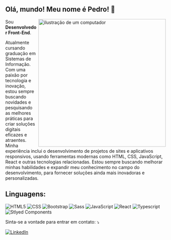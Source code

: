  ## Olá, mundo! Meu nome é <strong>Pedro</strong>! 👋

<img src="https://raw.githubusercontent.com/MicaelliMedeiros/micaellimedeiros/master/image/computer-illustration.png" alt="ilustração de um computador" min-width="400px" max-width="400px" width="400px" align="right">

<p align="left"> 
  Sou <strong>Desenvolvedor Front-End</strong>.

Atualmente cursando graduação em Sistemas de Informação. Com uma paixão por tecnologia e inovação, estou sempre buscando novidades e pesquisando as melhores práticas para criar soluções digitais eficazes e atraentes. 
Minha experiência inclui o desenvolvimento de projetos de sites e aplicativos responsivos, usando ferramentas modernas como HTML, CSS, JavaScript, React e outras tecnologias relacionadas. Estou sempre buscando melhorar minhas habilidades e expandir meu conhecimento no campo do desenvolvimento, para fornecer soluções ainda mais inovadoras e personalizadas.


<h2 align="left">
Linguagens:
</h2>

![HTML5](https://img.shields.io/badge/HTML5-E34F26?style=for-the-badge&logo=html5&logoColor=white)
![CSS](https://img.shields.io/badge/CSS3-1572B6?style=for-the-badge&logo=css3&logoColor=white)
![Bootstrap](https://img.shields.io/badge/Bootstrap-563D7C?style=for-the-badge&logo=bootstrap&logoColor=white)
![Sass](https://img.shields.io/badge/Sass-CC6699?style=for-the-badge&logo=sass&logoColor=white)
![JavaScript](https://img.shields.io/badge/JavaScript-F7DF1E?style=for-the-badge&logo=javascript&logoColor=black)
![React](https://img.shields.io/badge/React-20232A?style=for-the-badge&logo=react&logoColor=61DAFB)
![Typescript](https://img.shields.io/badge/TypeScript-007ACC?style=for-the-badge&logo=typescript&logoColor=white)
![Stlyed Components](https://img.shields.io/badge/styled--components-DB7093?style=for-the-badge&logo=styled-components&logoColor=white)

<p align="left">
 Sinta-se a vontade para entrar em contato: ⤵️
</p>

<a href="https://www.linkedin.com/in/pevvs/" title="LinkedIn" target="_blank">
<img src="https://img.shields.io/badge/LinkedIn-0077B5?style=for-the-badge&logo=linkedin&logoColor=white" alt="LinkedIn"/></a>


